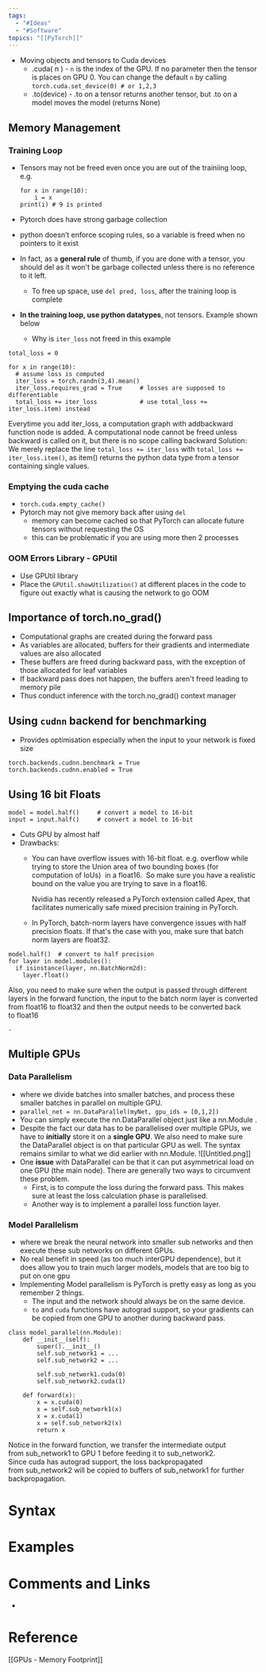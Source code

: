 ```yaml
---
tags:
  - "#Ideas"
  - "#Software"
topics: "[[PyTorch]]"
---
```

-  Moving objects and tensors to Cuda devices
	- .cuda( n ) - `n` is the index of the GPU. If no parameter then the tensor is places on GPU 0. You can change the default `n` by calling 
	  `torch.cuda.set_device(0) # or 1,2,3`
	- .to(device)  - .to on a tensor returns another tensor, but .to on a model moves the model (returns None)
## Memory Management
### Training Loop
- Tensors may not be freed even once you are out of the trainiing loop, e.g.
	```
	for x in range(10): 
		i = x 
	print(i) # 9 is printed
	```

- Pytorch does have strong garbage collection
- python doesn’t enforce scoping rules, so a variable is freed when no pointers to it exist
- In fact, as a **general rule** of thumb, if you are done with a tensor, you should del as it won't be garbage collected unless there is no reference to it left.
	- To free up space, use `del pred, loss`, after the training loop is complete 
- **In the training loop, use python datatypes**, not tensors. Example shown below
	- Why is `iter_loss` not freed in this example
```
total_loss = 0

for x in range(10):
  # assume loss is computed
  iter_loss = torch.randn(3,4).mean()
  iter_loss.requires_grad = True     # losses are supposed to differentiable
  total_loss += iter_loss            # use total_loss += iter_loss.item) instead
```
Everytime you add iter_loss, a computation graph with addbackward function node is added. A computational node cannot be freed unless backward is called on it, but there is no scope calling backward
Solution: We merely replace the line `total_loss += iter_loss` with `total_loss += iter_loss.item()`, as item() returns the python data type from a tensor containing single values.
### Emptying the cuda cache
- `torch.cuda.empty_cache()`
- Pytorch may not give memory back after using `del`
	- memory can become cached so that PyTorch can allocate future tensors without requesting the OS
	- this can be problematic if you are using more then 2 processes
### OOM Errors Library - GPUtil
- Use GPUtil library
- Place the `GPUtil.showUtilization()`  at different places in the code to figure out exactly what is causing the network to go OOM

## Importance of torch.no_grad()
- Computational graphs are created during the forward pass
- As variables are allocated, buffers for their gradients and intermediate values are also allocated
- These buffers are freed during backward pass, with the exception of those allocated for leaf variables
- If backward pass does not happen, the buffers aren't freed leading to memory pile
- Thus conduct inference with the torch.no_grad() context manager

## Using `cudnn` backend for benchmarking
- Provides optimisation especially when the input to your network is fixed size
```
torch.backends.cudnn.benchmark = True
torch.backends.cudnn.enabled = True
```

## Using 16 bit Floats
```
model = model.half()     # convert a model to 16-bit
input = input.half()     # convert a model to 16-bit
```
- Cuts GPU by almost half
- Drawbacks:
	- You can have overflow issues with 16-bit float. e.g. overflow while trying to store the Union area of two bounding boxes (for computation of IoUs)  in a float16.  So make sure you have a realistic bound on the value you are trying to save in a float16. 
	  
	  Nvidia has recently released a PyTorch extension called Apex, that facilitates numerically safe mixed precision training in PyTorch.
	- In PyTorch, batch-norm layers have convergence issues with half precision floats. If that's the case with you, make sure that batch norm layers are float32.
```
model.half()  # convert to half precision
for layer in model.modules():
  if isinstance(layer, nn.BatchNorm2d):
    layer.float()
```

Also, you need to make sure when the output is passed through different layers in the forward function, the input to the batch norm layer is converted from float16 to float32 and then the output needs to be converted back to float16


	- 
## Multiple GPUs
### Data Parallelism
- where we divide batches into smaller batches, and process these smaller batches in parallel on multiple GPU.
- `parallel_net = nn.DataParallel(myNet, gpu_ids = [0,1,2])`
- You can simply execute the nn.DataParallel object just like a nn.Module .
- Despite the fact our data has to be parallelised over multiple GPUs, we have to **initially** store it on a **single GPU**. We also need to make sure the DataParallel object is on that particular GPU as well. The syntax remains similar to what we did earlier with nn.Module.
![[Untitled.png]]
- One **issue** with DataParallel can be that it can put asymmetrical load on one GPU (the main node). There are generally two ways to circumvent these problem.
	- First, is to compute the loss during the forward pass. This makes sure at least the loss calculation phase is parallelised.
	- Another way is to implement a parallel loss function layer.

### Model Parallelism
- where we break the neural network into smaller sub networks and then execute these sub networks on different GPUs.
- No real benefit in speed (as too much interGPU dependence), but it does allow you to train much larger models, models that are too big to put on one gpu
- Implementing Model parallelism is PyTorch is pretty easy as long as you remember 2 things.
	- The input and the network should always be on the same device.
	- `to` and `cuda` functions have autograd support, so your gradients can be copied from one GPU to another during backward pass.

```
class model_parallel(nn.Module):
	def __init__(self):
		super().__init__()
		self.sub_network1 = ...
		self.sub_network2 = ...

		self.sub_network1.cuda(0)
		self.sub_network2.cuda(1)

	def forward(x):
		x = x.cuda(0)
		x = self.sub_network1(x)
		x = x.cuda(1)
		x = self.sub_network2(x)
		return x
```
Notice in the forward function, we transfer the intermediate output from sub_network1 to GPU 1 before feeding it to sub_network2. Since cuda has autograd support, the loss backpropagated from sub_network2 will be copied to buffers of sub_network1 for further backpropagation.

# Syntax

# Examples

# Comments and Links
- 
# Reference

[[GPUs - Memory Footprint]]